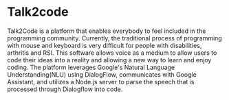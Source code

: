 # Talk2code

Talk2Code is a platform that enables everybody to feel included in the programming community. Currently, the traditional process of programming with mouse and keyboard is very difficult for people with disabilities, arthritis and RSI. This software allows voice as a medium to allow users to code their ideas into a reality and allowing a new way to learn and enjoy coding. The platform leverages Google's Natural Language Understanding(NLU) using DialogFlow, communicates with Google Assistant, and utilizes a Node.js server to parse the speech that is processed through Dialogflow into code.
